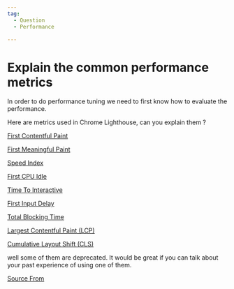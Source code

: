 ```yaml
---
tag:
  - Question
  - Performance

---
```

  
# Explain the common performance metrics

In order to do performance tuning we need to first know how to evaluate the performance.

Here are metrics used in Chrome Lighthouse, can you explain them ?

[First Contentful Paint](https://web.dev/first-contentful-paint/)

[First Meaningful Paint](https://web.dev/first-meaningful-paint)

[Speed Index](https://web.dev/speed-index)

[First CPU Idle](https://web.dev/first-cpu-idle)

[Time To Interactive](https://web.dev/interactive)

[First Input Delay](https://web.dev/fid)

[Total Blocking Time](https://web.dev/lighthouse-total-blocking-time/)

[Largest Contentful Paint (LCP)](https://web.dev/lcp/)

[Cumulative Layout Shift (CLS)](https://web.dev/cls/)

well some of them are deprecated. It would be great if you can talk about your past experience of using one of them.


[Source From](https://bigfrontend.dev/question/Explain-the-common-performance-metrics)

  